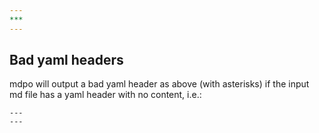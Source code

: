 ```yaml
---
***
---
```


## Bad yaml headers

mdpo will output a bad yaml header as above (with asterisks) if the input md 
file has a yaml header with no content, i.e.:

```
---
---
```
